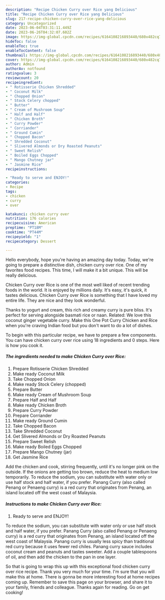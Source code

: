 ```yaml
---
description: "Recipe Chicken Curry over Rice yang Delicious"
title: "Recipe Chicken Curry over Rice yang Delicious"
slug: 217-recipe-chicken-curry-over-rice-yang-delicious
category: Uncategorized
date: 2023-06-04T03:31:11.449Z
date: 2023-06-26T04:32:07.602Z
image: https://img-global.cpcdn.com/recipes/6164108216893440/680x482cq70/chicken-curry-over-rice-recipe-main-photo.jpg
hideToc: false
enableToc: true
enableTocContent: false
thumbnail: https://img-global.cpcdn.com/recipes/6164108216893440/680x482cq70/chicken-curry-over-rice-recipe-main-photo.jpg
cover: https://img-global.cpcdn.com/recipes/6164108216893440/680x482cq70/chicken-curry-over-rice-recipe-main-photo.jpg
author: Admin
authorAv: notfound
ratingvalue: 3
reviewcount: 20
recipeingredient:
- " Rotisserie Chicken Shredded"
- " Coconut Milk"
- " Chopped Onion"
- " Stock Celery chopped"
- " Butter"
- " Cream of Mushroom Soup"
- " Half and Half"
- " Chicken Broth"
- " Curry Powder"
- " Corriander"
- " Ground Cumin"
- " Chopped Bacon"
- " Shredded Coconut"
- " Slivered Almonds or Dry Roasted Peanuts"
- " Sweet Relish"
- " Boiled Eggs Chopped"
- " Mango Chutney jar"
- " Jasmine Rice"
recipeinstructions:

- "Ready to serve and ENJOY!"
categories:
- Recipe
tags:
- chicken
- curry
- over

katakunci: chicken curry over 
nutrition: 176 calories
recipecuisine: American
preptime: "PT18M"
cooktime: "PT44M"
recipeyield: "1"
recipecategory: Dessert

---
```



Hello everybody, hope you're having an amazing day today. Today, we're going to prepare a distinctive dish, chicken curry over rice. One of my favorites food recipes. This time, I will make it a bit unique. This will be really delicious.

Chicken Curry over Rice is one of the most well liked of recent trending foods in the world. It is enjoyed by millions daily. It's easy, it's quick, it tastes delicious. Chicken Curry over Rice is something that I have loved my entire life. They are nice and they look wonderful.

Thanks to yogurt and cream, this rich and creamy curry is pure bliss. It&#39;s perfect for serving alongside basmati rice or naan. Related: We love this coconut ginger vegetable curry. Make this One Pot Curry Chicken and Rice when you&#39;re craving Indian food but you don&#39;t want to do a lot of dishes.


To begin with this particular recipe, we have to prepare a few components. You can have chicken curry over rice using 18 ingredients and 0 steps. Here is how you cook it.

<!--inarticleads1-->

##### The ingredients needed to make Chicken Curry over Rice:

1. Prepare  Rotisserie Chicken Shredded
1. Make ready  Coconut Milk
1. Take  Chopped Onion
1. Make ready  Stock Celery (chopped)
1. Prepare  Butter
1. Make ready  Cream of Mushroom Soup
1. Prepare  Half and Half
1. Make ready  Chicken Broth
1. Prepare  Curry Powder
1. Prepare  Corriander
1. Make ready  Ground Cumin
1. Take  Chopped Bacon
1. Take  Shredded Coconut
1. Get  Slivered Almonds or Dry Roasted Peanuts
1. Prepare  Sweet Relish
1. Make ready  Boiled Eggs Chopped
1. Prepare  Mango Chutney (jar)
1. Get  Jasmine Rice


Add the chicken and cook, stirring frequently, until it&#39;s no longer pink on the outside. If the onions are getting too brown, reduce the heat to medium low temporarily. To reduce the sodium, you can substitute with water only or use half stock and half water, if you prefer. Panang Curry (also called Penang or Penaeng curry) is a red curry that originates from Penang, an island located off the west coast of Malaysia. 

<!--inarticleads2-->

##### Instructions to make Chicken Curry over Rice:


1. Ready to serve and ENJOY!

To reduce the sodium, you can substitute with water only or use half stock and half water, if you prefer. Panang Curry (also called Penang or Penaeng curry) is a red curry that originates from Penang, an island located off the west coast of Malaysia. Panang curry is usually less spicy than traditional red curry because it uses fewer red chiles. Panang curry sauce includes coconut cream and peanuts and tastes sweeter. Add a couple tablespoons of oil, and then add the chicken to the pan in one layer. 

So that is going to wrap this up with this exceptional food chicken curry over rice recipe. Thank you very much for your time. I'm sure that you will make this at home. There is gonna be more interesting food at home recipes coming up. Remember to save this page on your browser, and share it to your family, friends and colleague. Thanks again for reading. Go on get cooking!
